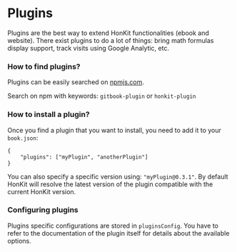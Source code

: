 # Plugins

Plugins are the best way to extend HonKit functionalities (ebook and website). There exist plugins to do a lot of things: bring math formulas display support, track visits using Google Analytic, etc.

### How to find plugins?

Plugins can be easily searched on [npmjs.com](https://www.npmjs.com/).

Search on npm with keywords: `gitbook-plugin` or `honkit-plugin`

### How to install a plugin?

Once you find a plugin that you want to install, you need to add it to your `book.json`:

```
{
    "plugins": ["myPlugin", "anotherPlugin"]
}
```

You can also specify a specific version using: `"myPlugin@0.3.1"`. By default HonKit will resolve the latest version of the plugin compatible with the current HonKit version.

### Configuring plugins

Plugins specific configurations are stored in `pluginsConfig`. You have to refer to the documentation of the plugin itself for details about the available options.
